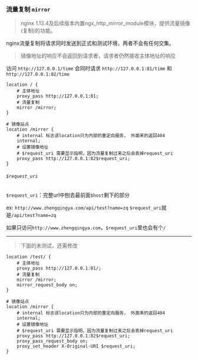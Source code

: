 ### 流量复制 `mirror`

> nginx 1.13.4及后续版本内置ngx_http_mirror_module模块，提供流量镜像(复制)的功能。

nginx流量复制将请求同时发送到正式和测试环境，两者不会有任何交集。

> 镜像地址的响应不会返回到请求者，请求者仍然接收主体地址的响应

访问 `http://127.0.0.1/time` 会同时请求 `http://127.0.0.1:81/time` 和 `http://127.0.0.1:82/time`

```
location / {
    # 主体地址
    proxy_pass http://127.0.0.1:81;
    # 流量复制
    mirror /mirror;
}

# 镜像站点
location /mirror {
    # internal 标志该location只为内部的重定向服务， 外面来的返回404
    internal;
    # 设置镜像地址
    # $request_uri 需要显示指明，因为流量复制过来之后会丢掉request_uri
    proxy_pass http://127.0.0.1:82$request_uri;
}
```

###### `$request_uri`

`$request_uri`：完整url中刨去最前面`$host`剩下的部分

ex: `http://www.zhengqingya.com/api/test?name=zq` `$request_uri`就是`/api/test?name=zq`

如果只访问`http://www.zhengqingya.com`，`$request_uri`里也会有个`/`


---

> 下面的未测试，还需修改

```
location /test/ {
    # 主体地址
    proxy_pass http://127.0.0.1:81/;
    # 流量复制
    mirror /mirror;
    mirror_request_body on;
}

# 镜像站点
location /mirror {
    # internal 标志该location只为内部的重定向服务， 外面来的返回404
    internal;
    # 设置镜像地址
    # $request_uri 需要显示指明，因为流量复制过来之后会丢掉request_uri
    proxy_pass http://127.0.0.1:82$request_uri;
    proxy_pass_request_body on;
    proxy_set_header X-Original-URI $request_uri;
}
```
